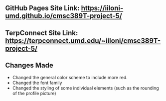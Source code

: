 ## GitHub Pages Site Link: https://iiloni-umd.github.io/cmsc389T-project-5/
## TerpConnect Site Link: https://terpconnect.umd.edu/~iiloni/cmsc389T-project-5/ 

## Changes Made
 - Changed the general color scheme to include more red. 
 - Changed the font family
 - Changed the styling of some individual elements (such as the rounding of the profile picture)